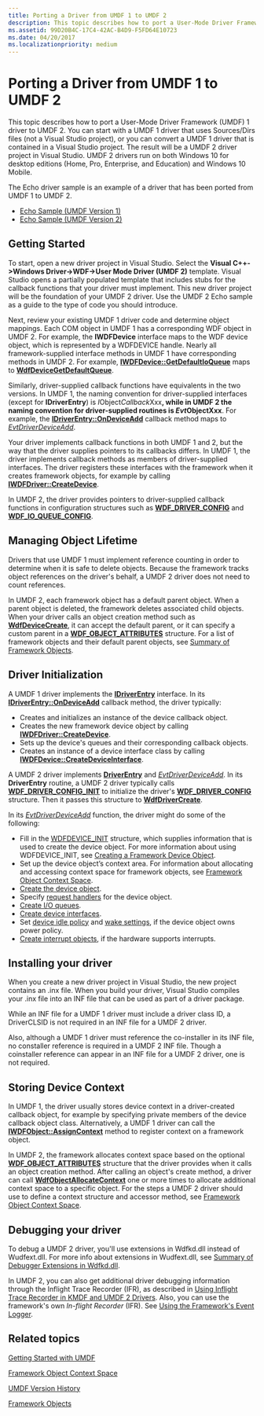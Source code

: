 ```yaml
---
title: Porting a Driver from UMDF 1 to UMDF 2
description: This topic describes how to port a User-Mode Driver Framework (UMDF) 1 driver to UMDF 2.
ms.assetid: 99D20B4C-17C4-42AC-B4D9-F5FD64E10723
ms.date: 04/20/2017
ms.localizationpriority: medium
---
```


# Porting a Driver from UMDF 1 to UMDF 2


This topic describes how to port a User-Mode Driver Framework (UMDF) 1 driver to UMDF 2. You can start with a UMDF 1 driver that uses Sources/Dirs files (not a Visual Studio project), or you can convert a UMDF 1 driver that is contained in a Visual Studio project. The result will be a UMDF 2 driver project in Visual Studio. UMDF 2 drivers run on both Windows 10 for desktop editions (Home, Pro, Enterprise, and Education) and Windows 10 Mobile.

The Echo driver sample is an example of a driver that has been ported from UMDF 1 to UMDF 2.

-   [Echo Sample (UMDF Version 1)](http://go.microsoft.com/fwlink/p/?LinkId=617707)
-   [Echo Sample (UMDF Version 2)](http://go.microsoft.com/fwlink/p/?LinkId=617708)

## Getting Started


To start, open a new driver project in Visual Studio. Select the **Visual C++-&gt;Windows Driver-&gt;WDF-&gt;User Mode Driver (UMDF 2)** template. Visual Studio opens a partially populated template that includes stubs for the callback functions that your driver must implement. This new driver project will be the foundation of your UMDF 2 driver. Use the UMDF 2 Echo sample as a guide to the type of code you should introduce.

Next, review your existing UMDF 1 driver code and determine object mappings. Each COM object in UMDF 1 has a corresponding WDF object in UMDF 2. For example, the **IWDFDevice** interface maps to the WDF device object, which is represented by a WDFDEVICE handle. Nearly all framework-supplied interface methods in UMDF 1 have corresponding methods in UMDF 2. For example, [**IWDFDevice::GetDefaultIoQueue**](https://msdn.microsoft.com/library/windows/hardware/ff558830) maps to [**WdfDeviceGetDefaultQueue**](https://msdn.microsoft.com/library/windows/hardware/ff545965).

Similarly, driver-supplied callback functions have equivalents in the two versions. In UMDF 1, the naming convention for driver-supplied interfaces (except for **IDriverEntry**) is *I*Object*Callback*Xxx<strong>, while in UMDF 2 the naming convention for driver-supplied routines is *Evt*ObjectXxx</strong>. For example, the [**IDriverEntry::OnDeviceAdd**](https://msdn.microsoft.com/library/windows/hardware/ff554896) callback method maps to [*EvtDriverDeviceAdd*](https://msdn.microsoft.com/library/windows/hardware/ff541693).

Your driver implements callback functions in both UMDF 1 and 2, but the way that the driver supplies pointers to its callbacks differs. In UMDF 1, the driver implements callback methods as members of driver-supplied interfaces. The driver registers these interfaces with the framework when it creates framework objects, for example by calling [**IWDFDriver::CreateDevice**](https://msdn.microsoft.com/library/windows/hardware/ff558899).

In UMDF 2, the driver provides pointers to driver-supplied callback functions in configuration structures such as [**WDF\_DRIVER\_CONFIG**](https://msdn.microsoft.com/library/windows/hardware/ff551300) and [**WDF\_IO\_QUEUE\_CONFIG**](https://msdn.microsoft.com/library/windows/hardware/ff552359).

## Managing Object Lifetime


Drivers that use UMDF 1 must implement reference counting in order to determine when it is safe to delete objects. Because the framework tracks object references on the driver's behalf, a UMDF 2 driver does not need to count references.

In UMDF 2, each framework object has a default parent object. When a parent object is deleted, the framework deletes associated child objects. When your driver calls an object creation method such as [**WdfDeviceCreate**](https://msdn.microsoft.com/library/windows/hardware/ff545926), it can accept the default parent, or it can specify a custom parent in a [**WDF\_OBJECT\_ATTRIBUTES**](https://msdn.microsoft.com/library/windows/hardware/ff552400) structure. For a list of framework objects and their default parent objects, see [Summary of Framework Objects](summary-of-framework-objects.md).

## Driver Initialization


A UMDF 1 driver implements the [**IDriverEntry**](https://msdn.microsoft.com/library/windows/hardware/ff554885) interface. In its [**IDriverEntry::OnDeviceAdd**](https://msdn.microsoft.com/library/windows/hardware/ff554896) callback method, the driver typically:

-   Creates and initializes an instance of the device callback object.
-   Creates the new framework device object by calling [**IWDFDriver::CreateDevice**](https://msdn.microsoft.com/library/windows/hardware/ff558899).
-   Sets up the device's queues and their corresponding callback objects.
-   Creates an instance of a device interface class by calling [**IWDFDevice::CreateDeviceInterface**](https://msdn.microsoft.com/library/windows/hardware/ff557016).

A UMDF 2 driver implements [**DriverEntry**](https://msdn.microsoft.com/library/windows/hardware/ff540807) and [*EvtDriverDeviceAdd*](https://msdn.microsoft.com/library/windows/hardware/ff541693). In its **DriverEntry** routine, a UMDF 2 driver typically calls [**WDF\_DRIVER\_CONFIG\_INIT**](https://msdn.microsoft.com/library/windows/hardware/ff551302) to initialize the driver's [**WDF\_DRIVER\_CONFIG**](https://msdn.microsoft.com/library/windows/hardware/ff551300) structure. Then it passes this structure to [**WdfDriverCreate**](https://msdn.microsoft.com/library/windows/hardware/ff547175).

In its [*EvtDriverDeviceAdd*](https://msdn.microsoft.com/library/windows/hardware/ff541693) function, the driver might do some of the following:

-   Fill in the [WDFDEVICE\_INIT](https://msdn.microsoft.com/library/windows/hardware/ff546951) structure, which supplies information that is used to create the device object. For more information about using WDFDEVICE\_INIT, see [Creating a Framework Device Object](creating-a-framework-device-object.md).
-   Set up the device object’s context area. For information about allocating and accessing context space for framework objects, see [Framework Object Context Space](framework-object-context-space.md).
-   [Create the device object](creating-a-framework-device-object.md).
-   Specify [request handlers](request-handlers.md) for the device object.
-   [Create I/O queues](creating-i-o-queues.md).
-   [Create device interfaces](using-device-interfaces.md).
-   Set [device idle policy](supporting-idle-power-down.md) and [wake settings](supporting-system-wake-up.md), if the device object owns power policy.
-   [Create interrupt objects](creating-an-interrupt-object.md), if the hardware supports interrupts.

## Installing your driver


When you create a new driver project in Visual Studio, the new project contains an .inx file. When you build your driver, Visual Studio compiles your .inx file into an INF file that can be used as part of a driver package.

While an INF file for a UMDF 1 driver must include a driver class ID, a DriverCLSID is not required in an INF file for a UMDF 2 driver.

Also, although a UMDF 1 driver must reference the co-installer in its INF file, no constaller reference is required in a UMDF 2 INF file. Though a coinstaller reference can appear in an INF file for a UMDF 2 driver, one is not required.

## Storing Device Context


In UMDF 1, the driver usually stores device context in a driver-created callback object, for example by specifying private members of the device callback object class. Alternatively, a UMDF 1 driver can call the [**IWDFObject::AssignContext**](https://msdn.microsoft.com/library/windows/hardware/ff560208) method to register context on a framework object.

In UMDF 2, the framework allocates context space based on the optional [**WDF\_OBJECT\_ATTRIBUTES**](https://msdn.microsoft.com/library/windows/hardware/ff552400) structure that the driver provides when it calls an object creation method. After calling an object's create method, a driver can call [**WdfObjectAllocateContext**](https://msdn.microsoft.com/library/windows/hardware/ff548723) one or more times to allocate additional context space to a specific object. For the steps a UMDF 2 driver should use to define a context structure and accessor method, see [Framework Object Context Space](framework-object-context-space.md).

## Debugging your driver


To debug a UMDF 2 driver, you'll use extensions in Wdfkd.dll instead of Wudfext.dll. For more info about extensions in Wudfext.dll, see [Summary of Debugger Extensions in Wdfkd.dll](debugger-extensions-for-kmdf-drivers.md).

In UMDF 2, you can also get additional driver debugging information through the Inflight Trace Recorder (IFR), as described in [Using Inflight Trace Recorder in KMDF and UMDF 2 Drivers](using-wpp-software-tracing-in-kmdf-and-umdf-2-drivers.md). Also, you can use the framework's own *In-flight Recorder* (IFR). See [Using the Framework's Event Logger](using-the-framework-s-event-logger.md).

## Related topics


[Getting Started with UMDF](getting-started-with-umdf-version-2.md)

[Framework Object Context Space](framework-object-context-space.md)

[UMDF Version History](umdf-version-history.md)

[Framework Objects](framework-objects.md)

 

 






